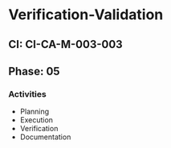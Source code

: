 # Verification-Validation

## CI: CI-CA-M-003-003
## Phase: 05

### Activities
- Planning
- Execution
- Verification
- Documentation
